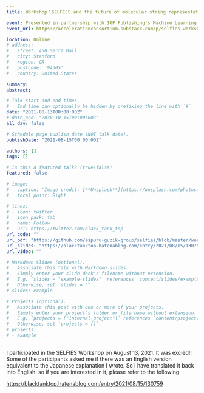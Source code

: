 ```yaml
---
title: Workshop：SELFIES and the future of molecular string representations

event: Presented in partnership with IOP Publishing's Machine Learning Science & Technology journal and the Acceleration Consortium (Workshop)
event_url: https://accelerationconsortium.substack.com/p/selfies-workshop-aug-13

location: Online
# address:
#   street: 450 Serra Mall
#   city: Stanford
#   region: CA
#   postcode: '94305'
#   country: United States

summary: 
abstract: 

# Talk start and end times.
#   End time can optionally be hidden by prefixing the line with `#`.
date: "2021-08-13T00:00:00Z"
# date_end: "2030-10-15T00:00:00Z"
all_day: false

# Schedule page publish date (NOT talk date).
publishDate: "2021-08-15T00:00:00Z"

authors: []
tags: []

# Is this a featured talk? (true/false)
featured: false

# image:
#   caption: 'Image credit: [**Unsplash**](https://unsplash.com/photos/bzdhc5b3Bxs)'
#   focal_point: Right

# links:
# - icon: twitter
#   icon_pack: fab
#   name: Follow
#   url: https://twitter.com/black_tank_top
url_code: ""
url_pdf: "https://github.com/aspuru-guzik-group/selfies/blob/master/workshop2021/SELFIES_working_groups.pdf"
url_slides: "https://blacktanktop.hatenablog.com/entry/2021/08/15/130759"
url_video: ""

# Markdown Slides (optional).
#   Associate this talk with Markdown slides.
#   Simply enter your slide deck's filename without extension.
#   E.g. `slides = "example-slides"` references `content/slides/example-slides.md`.
#   Otherwise, set `slides = ""`.
# slides: example

# Projects (optional).
#   Associate this post with one or more of your projects.
#   Simply enter your project's folder or file name without extension.
#   E.g. `projects = ["internal-project"]` references `content/project/deep-learning/index.md`.
#   Otherwise, set `projects = []`.
# projects:
# - example
---
```


I participated in the SELFIES Workshop on August 13, 2021. It was excied!! Some of the participants asked me if there was an English version equivalent to the Japanese explanation I wrote. So I have translated it back into English. so if you are interested in it, please refer to the following.

https://blacktanktop.hatenablog.com/entry/2021/08/15/130759

<!-- {{% callout note %}}
Click on the **Slides** button above to view the built-in slides feature.
{{% /callout %}} -->

<!-- Slides can be added in a few ways:

- **Create** slides using Wowchemy's [*Slides*](https://wowchemy.com/docs/managing-content/#create-slides) feature and link using `slides` parameter in the front matter of the talk file
- **Upload** an existing slide deck to `static/` and link using `url_slides` parameter in the front matter of the talk file
- **Embed** your slides (e.g. Google Slides) or presentation video on this page using [shortcodes](https://wowchemy.com/docs/writing-markdown-latex/).

Further event details, including [page elements](https://wowchemy.com/docs/writing-markdown-latex/) such as image galleries, can be added to the body of this page. -->
